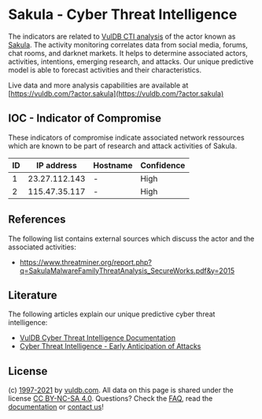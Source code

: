 # Sakula - Cyber Threat Intelligence

The indicators are related to [VulDB CTI analysis](https://vuldb.com/?doc.cti) of the actor known as [Sakula](https://vuldb.com/?actor.sakula). The activity monitoring correlates data from social media, forums, chat rooms, and darknet markets. It helps to determine associated actors, activities, intentions, emerging research, and attacks. Our unique predictive model is able to forecast activities and their characteristics.

Live data and more analysis capabilities are available at [https://vuldb.com/?actor.sakula](https://vuldb.com/?actor.sakula)

## IOC - Indicator of Compromise

These indicators of compromise indicate associated network ressources which are known to be part of research and attack activities of Sakula.

ID | IP address | Hostname | Confidence
-- | ---------- | -------- | ----------
1 | 23.27.112.143 | - | High
2 | 115.47.35.117 | - | High

## References

The following list contains external sources which discuss the actor and the associated activities:

* https://www.threatminer.org/report.php?q=SakulaMalwareFamilyThreatAnalysis_SecureWorks.pdf&y=2015

## Literature

The following articles explain our unique predictive cyber threat intelligence:

* [VulDB Cyber Threat Intelligence Documentation](https://vuldb.com/?doc.cti)
* [Cyber Threat Intelligence - Early Anticipation of Attacks](https://www.scip.ch/en/?labs.20201022)

## License

(c) [1997-2021](https://vuldb.com/?doc.changelog) by [vuldb.com](https://vuldb.com/?doc.about). All data on this page is shared under the license [CC BY-NC-SA 4.0](https://creativecommons.org/licenses/by-nc-sa/4.0/). Questions? Check the [FAQ](https://vuldb.com/?doc.faq), read the [documentation](https://vuldb.com/?doc) or [contact us](https://vuldb.com/?contact)!
